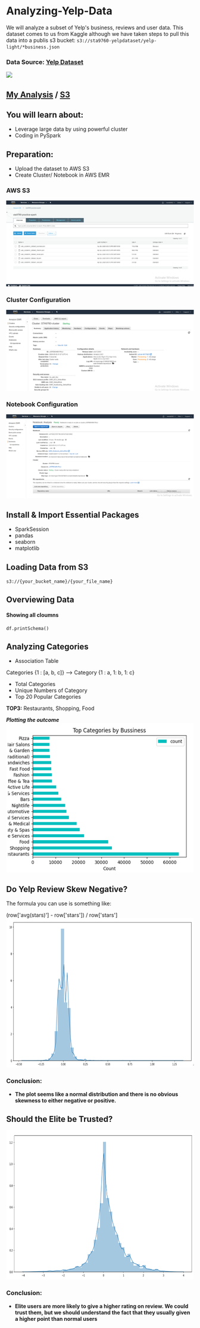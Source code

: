 # Analyzing-Yelp-Data
We will analyze a subset of Yelp's business, reviews and user data. This dataset comes to us from Kaggle although we have taken steps to pull this data into a publis s3 bucket: `s3://sta9760-yelpdataset/yelp-light/*business.json`

### Data Source: [Yelp Dataset](https://www.kaggle.com/yelp-dataset/yelp-dataset#yelp_academic_dataset_user.json)
<img src = 'https://media.giphy.com/media/1iphue3Q2fJuCzkjmC/giphy.gif' width = '300' high = '50'>

## [My Analysis](https://github.com/mendel462/Analyzing-Yelp-Data/blob/master/Analysis.ipynb) / [S3](https://console.aws.amazon.com/s3/buckets/sta9760-practice-spark/?region=us-east-1&tab=overview)

## You will learn about:
- Leverage large data by using powerful cluster
- Coding in PySpark

## Preparation:
- Upload the dataset to AWS S3
- Create Cluster/ Notebook in AWS EMR

### AWS S3

![](https://github.com/mendel462/Analyzing-Yelp-Data/blob/master/10GB%20Yelp%20Analysis-PySpark/Upload%20data%20to%20S3.png)
### Cluster Configuration 
![](https://github.com/mendel462/Analyzing-Yelp-Data/blob/master/10GB%20Yelp%20Analysis-PySpark/Create%20cluster.png)
### Notebook Configuration
![](https://github.com/mendel462/Analyzing-Yelp-Data/blob/master/10GB%20Yelp%20Analysis-PySpark/Create%20Notebook.png)

## Install & Import Essential Packages
- SparkSession
- pandas
- seaborn
- matplotlib

## Loading Data from S3
```
s3://{your_bucket_name}/{your_file_name}
```

## Overviewing Data
#### Showing all cloumns
```
df.printSchema()
```
## Analyzing Categories
- Association Table

Categories {1 : [a, b, c]} --> Category {1 : a, 1: b, 1: c}
- Total Categories
- Unique Numbers of Category
- Top 20 Popular Categories

**TOP3:** Restaurants, Shopping, Food

***Plotting the outcome***
<img src="https://github.com/mendel462/Analyzing-Yelp-Data/blob/master/10GB%20Yelp%20Analysis-PySpark/top20.PNG" height="400" width="560"> 
## Do Yelp Review Skew Negative?

The formula you can use is something like:

(row['avg(stars)'] - row['stars']) / row['stars']
<img src="https://github.com/mendel462/Analyzing-Yelp-Data/blob/master/10GB%20Yelp%20Analysis-PySpark/skew.PNG" height="400" width="560">
### Conclusion:
- **The plot seems like a normal distribution and there is no obvious skewness to either negative or positive.**
## Should the Elite be Trusted?
<img src="https://github.com/mendel462/Analyzing-Yelp-Data/blob/master/10GB%20Yelp%20Analysis-PySpark/diff.PNG" height="400" width="560">

### Conclusion:
- **Elite users are more likely to give a higher rating on review. We could trust them, but we should understand the fact that they usually given a higher point than normal users** 
